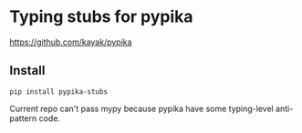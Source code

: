 # Typing stubs for pypika

https://github.com/kayak/pypika


## Install

```shell
pip install pypika-stubs
```

Current repo can't pass mypy because pypika have some typing-level anti-pattern code.
